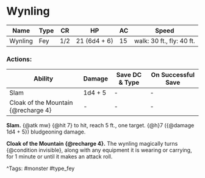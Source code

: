 # Wynling

| Name | Type | CR | HP | AC | Speed |
|------|------|----|----|----|-------|
| Wynling | Fey | 1/2 | 21 (6d4 + 6) | 15 | walk: 30 ft., fly: 40 ft. |

### Actions:

| Ability | Damage | Save DC & Type | On Successful Save |
|---------|--------|----------------|--------------------|
| Slam | 1d4 + 5 | - | - |
| Cloak of the Mountain {@recharge 4} | - | - | - |


**Slam.** {@atk mw} {@hit 7} to hit, reach 5 ft., one target. {@h}7 ({@damage 1d4 + 5}) bludgeoning damage.

**Cloak of the Mountain {@recharge 4}.** The wynling magically turns {@condition invisible}, along with any equipment it is wearing or carrying, for 1 minute or until it makes an attack roll.

^Tags: #monster #type_fey